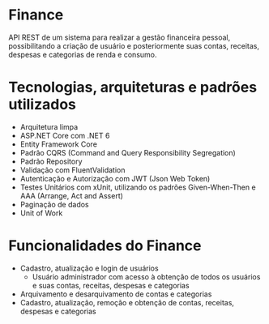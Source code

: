 # Finance
API REST de um sistema para realizar a gestão financeira pessoal, possibilitando a criação de usuário e posteriormente suas contas, receitas, despesas e categorias de renda e consumo.

# Tecnologias, arquiteturas e padrões utilizados
* Arquitetura limpa
* ASP.NET Core com .NET 6
* Entity Framework Core
* Padrão CQRS (Command and Query Responsibility Segregation)
* Padrão Repository
* Validação com FluentValidation
* Autenticação e Autorização com JWT (Json Web Token)
* Testes Unitários com xUnit, utilizando os padrões Given-When-Then e AAA (Arrange, Act and Assert)
* Paginação de dados
* Unit of Work

# Funcionalidades do Finance
* Cadastro, atualização e login de usuários
  * Usuário administrador com acesso à obtenção de todos os usuários e suas contas, receitas, despesas e categorias
* Arquivamento e desarquivamento de contas e categorias
* Cadastro, atualização, remoção e obtenção de contas, receitas, despesas e categorias
